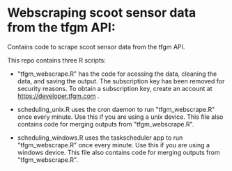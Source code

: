 # Webscraping scoot sensor data from the tfgm API:

 Contains code to scrape scoot sensor data from the tfgm API.
 
 This repo contains three R scripts:
 
- "tfgm_webscrape.R" has the code for acessing the data, cleaning the data, and saving the output. The subscription key has been removed for security reasons. To obtain a subscription key, create an account at https://developer.tfgm.com .

- scheduling_unix.R uses the cron daemon to run "tfgm_webscrape.R" once every minute. Use this if you are using a unix device. This file also contains code for merging outputs from "tfgm_webscrape.R".

- scheduling_windows.R uses the taskscheduler app to run "tfgm_webscrape.R" once every minute. Use this if you are using a windows device. This file also contains code for merging outputs from "tfgm_webscrape.R".

